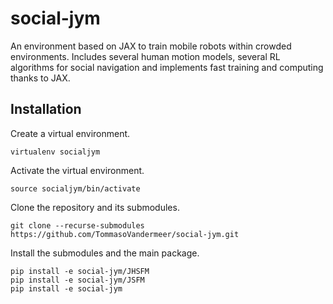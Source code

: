 # social-jym
An environment based on JAX to train mobile robots within crowded environments. Includes several human motion models, several RL algorithms for social navigation and implements fast training and computing thanks to JAX.

## Installation
Create a virtual environment.
```
virtualenv socialjym
```
Activate the virtual environment.
```
source socialjym/bin/activate
```
Clone the repository and its submodules.
```
git clone --recurse-submodules https://github.com/TommasoVandermeer/social-jym.git
```
Install the submodules and the main package.
```
pip install -e social-jym/JHSFM
pip install -e social-jym/JSFM
pip install -e social-jym
```